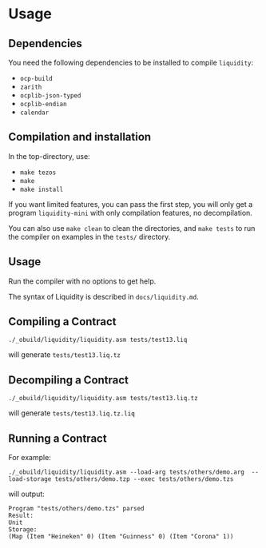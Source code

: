 Usage
=====

Dependencies
------------

You need the following dependencies to be installed to compile `liquidity`:
* `ocp-build`
* `zarith`
* `ocplib-json-typed`
* `ocplib-endian`
* `calendar`

Compilation and installation
----------------------------

In the top-directory, use:
* `make tezos`
* `make`
* `make install`

If you want limited features, you can pass the first step, you will
only get a program `liquidity-mini` with only compilation features,
no decompilation.

You can also use `make clean` to clean the directories,
and `make tests` to run the compiler on examples in the
`tests/` directory.

Usage
-----

Run the compiler with no options to get help.

The syntax of Liquidity is described in `docs/liquidity.md`.

Compiling a Contract
--------------------

```
./_obuild/liquidity/liquidity.asm tests/test13.liq
```

will generate `tests/test13.liq.tz`

Decompiling a Contract
----------------------

```
./_obuild/liquidity/liquidity.asm tests/test13.liq.tz
```

will generate `tests/test13.liq.tz.liq`


Running a Contract
------------------

For example:
```
./_obuild/liquidity/liquidity.asm --load-arg tests/others/demo.arg  --load-storage tests/others/demo.tzp --exec tests/others/demo.tzs
```

will output:
```
Program "tests/others/demo.tzs" parsed
Result:
Unit
Storage:
(Map (Item "Heineken" 0) (Item "Guinness" 0) (Item "Corona" 1))
```
